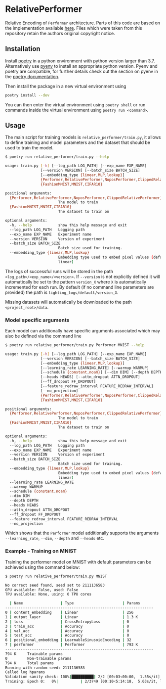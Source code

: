 # RelativePerformer
Relative Encoding of `Performer` architecture. Parts of this code are based on
the implementation available [here](https://github.com/lucidrains/performer-pytorch).
Files which were taken from this repository retain the authors original
copyright notice.

## Installation
Install [poetry](https://python-poetry.org/docs/#installation) in a python
environment with python version larger than $3.7$.
Alternatively use [pyenv](https://github.com/pyenv/pyenv) to install an
appropriate python version.  Pyenv and poetry are compatible, for further
details check out the section on pyenv in the [poetry
documentation](https://python-poetry.org/docs/managing-environments/).

Then install the package in a new virtual environment using
```bash
poetry install --dev
```

You can then enter the virtual environment using `poetry shell` or run commands
inside the virtual environment using `poetry run <command>`.

## Usage
The main script for training models is `relative_performer/train.py`, it allows
to define training and model parameters and the dataset that should be used to
train the model.

```bash
$ poetry run relative_performer/train.py --help

usage: train.py [-h] [--log_path LOG_PATH] [--exp_name EXP_NAME]
                [--version VERSION] [--batch_size BATCH_SIZE]
                [--embedding_type {linear,MLP,lookup}]
                {Performer,RelativePerformer,NoposPerformer,ClippedRelativePerformer}
                {FashionMNIST,MNIST,CIFAR10}

positional arguments:
  {Performer,RelativePerformer,NoposPerformer,ClippedRelativePerformer}
                        The model to train
  {FashionMNIST,MNIST,CIFAR10}
                        The dataset to train on

optional arguments:
  -h, --help            show this help message and exit
  --log_path LOG_PATH   Logging path
  --exp_name EXP_NAME   Experiment name
  --version VERSION     Version of experiment
  --batch_size BATCH_SIZE
                        Batch size used for training.
  --embedding_type {linear,MLP,lookup}
                        Embedding type used to embed pixel values (default:
                        linear)
```

The logs of successful runs will be stored in the path
`<log_path>/<exp_name>/<version>`. If `--version` is not explicitly defined it
will automatically be set to the pattern `version_X`  where `X` is
automatically incremented for each run. By default (if no command line
parameters are provided) the path is `lighting_logs/default/version_X`.

Missing datasets will automatically be downloaded to the path
`<project_root>/data`.


### Model specific arguments
Each model can additionally have specific arguments associated which may also
be defined via the command line

```bash
$ poetry run relative_performer/train.py Performer MNIST --help

usage: train.py [-h] [--log_path LOG_PATH] [--exp_name EXP_NAME]
                [--version VERSION] [--batch_size BATCH_SIZE]
                [--embedding_type {linear,MLP,lookup}]
                [--learning_rate LEARNING_RATE] [--warmup WARMUP]
                [--schedule {constant,noam}] [--dim DIM] [--depth DEPTH]
                [--heads HEADS] [--attn_dropout ATTN_DROPOUT]
                [--ff_dropout FF_DROPOUT]
                [--feature_redraw_interval FEATURE_REDRAW_INTERVAL]
                [--no_projection]
                {Performer,RelativePerformer,NoposPerformer,ClippedRelativePerformer}
                {FashionMNIST,MNIST,CIFAR10}

positional arguments:
  {Performer,RelativePerformer,NoposPerformer,ClippedRelativePerformer}
                        The model to train
  {FashionMNIST,MNIST,CIFAR10}
                        The dataset to train on

optional arguments:
  -h, --help            show this help message and exit
  --log_path LOG_PATH   Logging path
  --exp_name EXP_NAME   Experiment name
  --version VERSION     Version of experiment
  --batch_size BATCH_SIZE
                        Batch size used for training.
  --embedding_type {linear,MLP,lookup}
                        Embedding type used to embed pixel values (default:
                        linear)
  --learning_rate LEARNING_RATE
  --warmup WARMUP
  --schedule {constant,noam}
  --dim DIM
  --depth DEPTH
  --heads HEADS
  --attn_dropout ATTN_DROPOUT
  --ff_dropout FF_DROPOUT
  --feature_redraw_interval FEATURE_REDRAW_INTERVAL
  --no_projection
```

Which shows that the `Performer` model additionally supports the arguments
`--learning_rate`, `--dim`, `--depth` and `--heads` etc.

### Example - Training on MNIST
Training the performer model on MNIST with default parameters can be
achieved using the command below:

```bash
$ poetry run relative_performer/train.py MNIST

No correct seed found, seed set to 2111136583
GPU available: False, used: False
TPU available: None, using: 0 TPU cores

  | Name                 | Type                      | Params
-------------------------------------------------------------------
0 | content_embedding    | Linear                    | 256   
1 | output_layer         | Linear                    | 1.3 K 
2 | loss                 | CrossEntropyLoss          | 0     
3 | train_acc            | Accuracy                  | 0     
4 | val_acc              | Accuracy                  | 0     
5 | test_acc             | Accuracy                  | 0     
6 | positional_embedding | LearnableSinusoidEncoding | 32    
7 | performer            | Performer                 | 793 K 
-------------------------------------------------------------------
794 K     Trainable params
0         Non-trainable params
794 K     Total params
Running with random seed: 2111136583
Called log hparams
Validation sanity check: 100%|██████████| 2/2 [00:03<00:00,  1.55s/it]
Training: Epoch 0:   0%|          | 2/3749 [00:10<5:14:18,  5.03s/it, loss=3.22, v_num=38, train/acc_step=0.0625]
```


